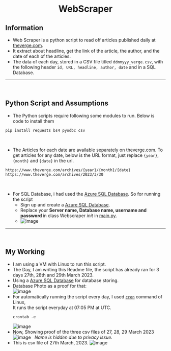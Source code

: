 # <center>WebScraper</center>
## Information
+ Web Scraper is a python script to read off articles published daily at [theverge.com](https://www.theverge.com/). <br/>
+ It extract about headline, get the link of the article, the author, and the date of each of the articles. <br/>
+ The data of each day, stored in a CSV file titled `ddmmyyy_verge.csv`, with the following header `id, URL, headline, author, date` and in a SQL Database.<br/>
- - -
&nbsp;

## Python Script and Assumptions
+ The Python scripts require following some modules to run. Below is code to install them <br/>
```
pip install requests bs4 pyodbc csv
```
&nbsp;
+ The Articles for each date are available separately on theverge.com. To get articles for any date, below is the URL format, just replace `{year}`, `{month}` and `{date}` in the url.
```
https://www.theverge.com/archives/{year}/{month}/{date}
https://www.theverge.com/archives/2023/3/30
```
&nbsp;
+ For SQL Database, i had used the [Azure SQL Database](https://azure.microsoft.com/en-us/products/azure-sql/database). So for running the script
  - Sign up and create a [Azure SQL Database](https://azure.microsoft.com/en-us/products/azure-sql/database).
  - Replace your <b>Server name, Database name, username and password </b> in class Webscraper _init_ in [main.py](https://github.com/jatin00000/WebScraper/blob/main/main.py).
  - ![image](https://user-images.githubusercontent.com/94428262/228786859-608b5d4d-1f8e-4ba8-929b-ec86f2eddc6f.png)
- - -
&nbsp;

## My Working
- I am using a VM with Linux to run this script. <br/>
- The Day, I am writing this Readme file, the script has already ran for 3 days 27th, 28th and 29th March 2023. <br/>
- Using a [Azure SQL Database](https://azure.microsoft.com/en-us/products/azure-sql/database) for database storing.<br/>
- Database Photo as a proof for that: <br/> 
![image](https://user-images.githubusercontent.com/94428262/228813912-95c741d6-9373-4052-a5a4-ac399e50d6d8.png) <br/>
- For automatically running the script every day, I used [`cron`](https://en.wikipedia.org/wiki/Cron) command of Linux, <br/>
  It runs the script everyday at 07:05 PM at UTC. <br/>
  ```
  crontab -e
  ```
  ![image](https://user-images.githubusercontent.com/94428262/228818363-34d4a3e9-2376-41e4-9104-ffecb5c95017.png) <br/>
- Now, Showing proof of the three csv files of 27, 28, 29 March 2023 <br/>
  ![image](https://user-images.githubusercontent.com/94428262/228816615-60604761-92c3-4940-a935-24f5ccb1a7aa.png) &nbsp;
  _Name is hidden due to privacy issue._ &nbsp;
- This is csv file of 27th March, 2023.
  ![image](https://user-images.githubusercontent.com/94428262/228817422-ad34ac07-72a0-40f7-ba78-7eaa4bf74bbd.png)





